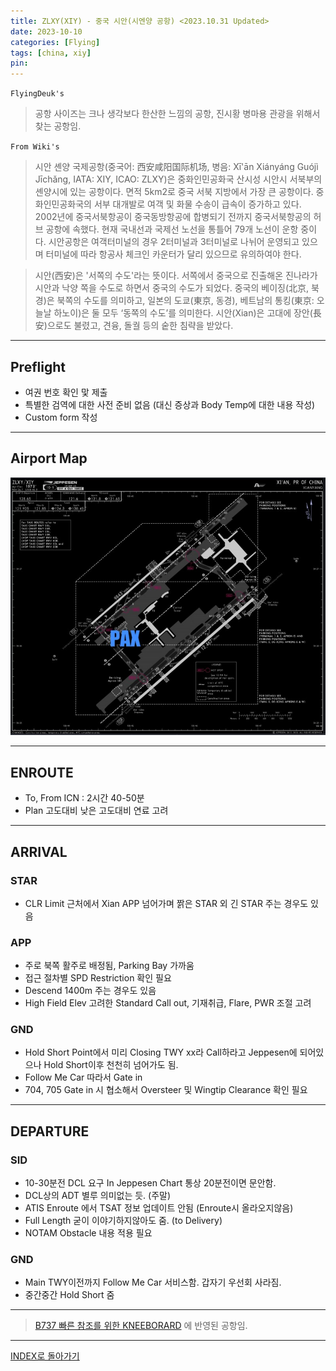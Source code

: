 ```yaml
---
title: ZLXY(XIY) - 중국 시안(시엔양 공항) <2023.10.31 Updated>
date: 2023-10-10
categories: [Flying]
tags: [china, xiy]
pin:
---
```


`FlyingDeuk's`
> 공항 사이즈는 크나 생각보다 한산한 느낌의 공항, 진시황 병마용 관광을 위해서 찾는 공항임. 


`From Wiki's`
> 시안 셴양 국제공항(중국어: 西安咸阳国际机场, 병음: Xī'ān Xiányáng Guójì Jīchǎng, IATA: XIY, ICAO: ZLXY)은 중화인민공화국 산시성 시안시 서북부의 셴양시에 있는 공항이다. 면적 5km2로 중국 서북 지방에서 가장 큰 공항이다. 중화인민공화국의 서부 대개발로 여객 및 화물 수송이 급속이 증가하고 있다. 2002년에 중국서북항공이 중국동방항공에 합병되기 전까지 중국서북항공의 허브 공항에 속했다. 현재 국내선과 국제선 노선을 통틀어 79개 노선이 운항 중이다. 시안공항은 여객터미널의 경우 2터미널과 3터미널로 나뉘어 운영되고 있으며 터미널에 따라 항공사 체크인 카운터가 달리 있으므로 유의하여야 한다.

> 시안(西安)은 '서쪽의 수도'라는 뜻이다. 서쪽에서 중국으로 진출해온 진나라가 시안과 낙양 쪽을 수도로 하면서 중국의 수도가 되었다. 중국의 베이징(北京, 북경)은 북쪽의 수도를 의미하고, 일본의 도쿄(東京, 동경), 베트남의 통킹(東京: 오늘날 하노이)은 둘 모두 ‘동쪽의 수도’를 의미한다. 시안(Xian)은 고대에 장안(長安)으로도 불렸고, 견융, 돌궐 등의 숱한 침략을 받았다.

--------

## Preflight
- 여권 번호 확인 맟 제출
- 특별한 검역에 대한 사전 준비 없음 (대신 증상과 Body Temp에 대한 내용 작성)
- Custom form 작성

---------

## Airport Map
![xiy](/img/flying/airport/xiy_ap.jpg)


------------

## ENROUTE
- To, From ICN : 2시간 40-50분
- Plan 고도대비 낮은 고도대비 연료 고려

--------

## ARRIVAL
### STAR
- CLR Limit 근처에서 Xian APP 넘어가며 짥은 STAR 외 긴 STAR 주는 경우도 있음


### APP
- 주로 북쪽 활주로 배정됨, Parking Bay 가까움
- 접근 절차별 SPD Restriction 확인 필요
- Descend 1400m 주는 경우도 있음
- High Field Elev 고려한 Standard Call out, 기재취급, Flare, PWR 조절 고려

### GND
- Hold Short Point에서 미리 Closing TWY xx라 Call하라고 Jeppesen에 되어있으나 Hold Short이후 천천히 넘어가도 됨. 
- Follow Me Car 따라서 Gate in
- 704, 705 Gate in 시 협소해서 Oversteer 및 Wingtip Clearance 확인 필요

-------

## DEPARTURE
### SID
- 10-30분전 DCL 요구 In Jeppesen Chart 통상 20분전이면 문안함. 
- DCL상의 ADT 별루 의미없는 듯. (주말)
- ATIS Enroute 에서 TSAT 정보 업데이트 안됨 (Enroute시 올라오지않음)
- Full Length 굳이 이야기하지않아도 줌. (to Delivery)
- NOTAM Obstacle 내용 적용 필요

### GND
- Main TWY이전까지 Follow Me Car 서비스함. 갑자기 우선회 사라짐. 
- 중간중간 Hold Short 줌

----

> [B737 빠른 참조를 위한 KNEEBORARD](/posts/B737-kneeboard/) 에 반영된 공항임. 

-------


[INDEX로 돌아가기](/posts/KoreaJapanChina/)
